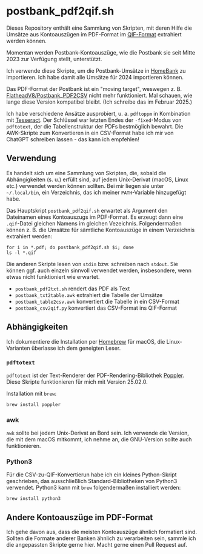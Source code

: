 # postbank_pdf2qif.sh

Dieses Repository enthält eine Sammlung von Skripten, mit deren Hilfe die Umsätze aus Kontoauszügen im PDF-Format im [QIF-Format](https://en.wikipedia.org/wiki/Quicken_Interchange_Format) extrahiert werden können.

Momentan werden Postbank-Kontoauszüge, wie die Postbank sie seit Mitte 2023 zur Verfügung stellt, unterstützt.

Ich verwende diese Skripte, um die Postbank-Umsätze in [HomeBank](https://www.gethomebank.org) zu importieren.
Ich habe damit alle Umsätze für 2024 importieren können.

Das PDF-Format der Postbank ist ein "moving target", weswegen z. B. [FlatheadV8/Postbank_PDF2CSV](https://github.com/FlatheadV8/Postbank_PDF2CSV) nicht mehr funktioniert.
Mal schauen, wie lange diese Version kompatibel bleibt.
(Ich schreibe das im Februar 2025.)

Ich habe verschiedene Ansätze ausprobiert, u. a. `pdftoppm` in Kombination mit [Tesseract](https://github.com/tesseract-ocr/tesseract).
Der Schlüssel war letzten Endes der `-fixed`-Modus von `pdftotext`, der die Tabellenstruktur der PDFs bestmöglich bewahrt.
Die AWK-Skripte zum Konvertieren in ein CSV-Format habe ich mir von ChatGPT schreiben lassen - das kann ich empfehlen!

## Verwendung

Es handelt sich um eine Sammlung von Skripten, die, sobald die Abhängigkeiten (s. u.) erfüllt sind, auf jedem Unix-Derivat (macOS, Linux etc.) verwendet werden können sollten.
Bei mir liegen sie unter `~/.local/bin`, ein Verzeichnis, das ich meiner `PATH`-Variable hinzugefügt habe.

Das Hauptskript `postbank_pdf2qif.sh` erwartet als Argument den Dateinamen eines Kontoauszugs im PDF-Format.
Es erzeugt dann eine `.qif`-Datei gleichen Namens im gleichen Vezeichnis.
Folgendermaßen können z. B. die Umsätze für sämtliche Kontoauszüge in einem Verzeichnis extrahiert werden:

```shell
for i in *.pdf; do postbank_pdf2qif.sh $i; done
ls -l *.qif
```

Die anderen Skripte lesen von `stdin` bzw. schreiben nach `stdout`.
Sie können ggf. auch einzeln sinnvoll verwendet werden, insbesondere, wenn etwas nicht funktioniert wie erwartet.

- `postbank_pdf2txt.sh` rendert das PDF als Text
- `postbank_txt2table.awk` extrahiert die Tabelle der Umsätze
- `postbank_table2csv.awk` konvertiert die Tabelle in ein CSV-Format
- `postbank_csv2qif.py` konvertiert das CSV-Format ins QIF-Format

## Abhängigkeiten

Ich dokumentiere die Installation per [Homebrew](https://brew.sh/) für macOS, die Linux-Varianten überlasse ich dem geneigten Leser.

### `pdftotext`

`pdftotext` ist der Text-Renderer der PDF-Rendering-Bibliothek [Poppler](https://poppler.freedesktop.org/).
Diese Skripte funktionieren für mich mit Version 25.02.0.

Installation mit `brew`:

```shell
brew install poppler
```

### awk

`awk` sollte bei jedem Unix-Derivat an Bord sein.
Ich verwende die Version, die mit dem macOS mitkommt, ich nehme an, die GNU-Version sollte auch funktionieren.

### Python3

Für die CSV-zu-QIF-Konvertierun habe ich ein kleines Python-Skript geschrieben, das ausschließlich Standard-Bibliotheken von Python3 verwendet.
Python3 kann mit `brew` folgendermaßen installiert werden:

```shell
brew install python3
````

## Andere Kontoauszüge im PDF-Format

Ich gehe davon aus, dass die meisten Kontoauszüge ähnlich formatiert sind.
Sollten die Formate anderer Banken ähnlich zu verarbeiten sein, sammle ich die angepassten Skripte gerne hier.
Macht gerne einen Pull Request auf.
